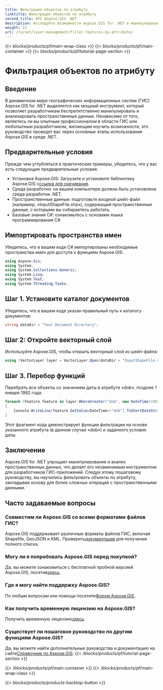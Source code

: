 ```yaml
---
title: Фильтрация объектов по атрибуту
linktitle: Фильтрация объектов по атрибуту
second_title: API Aspose.GIS .NET
description: Исследуйте возможности Aspose.GIS for .NET в манипулировании пространственными данными. Легко фильтруйте объекты, улучшайте ГИС-приложения и повышайте производительность.
weight: 21
url: /ru/net/layer-management/filter-features-by-attribute/
---
```


{{< blocks/products/pf/main-wrap-class >}}
{{< blocks/products/pf/main-container >}}
{{< blocks/products/pf/tutorial-page-section >}}

# Фильтрация объектов по атрибуту

## Введение
В динамичном мире географических информационных систем (ГИС) Aspose.GIS for .NET выделяется как мощный инструмент, который позволяет разработчикам беспрепятственно манипулировать и анализировать пространственные данные. Независимо от того, являетесь ли вы опытным профессионалом в области ГИС или любопытным разработчиком, желающим изучить возможности, это руководство проведет вас через основные этапы использования Aspose.GIS в среде .NET.
## Предварительные условия
Прежде чем углубляться в практические примеры, убедитесь, что у вас есть следующие предварительные условия:
-  Установка Aspose.GIS: Загрузите и установите библиотеку Aspose.GIS с[ссылка для скачивания](https://releases.aspose.com/gis/net/).
- Среда разработки: на вашем компьютере должна быть установлена среда разработки .NET.
- Пространственные данные: подготовьте входной шейп-файл (например, «InputShapeFile.shp»), содержащий пространственные данные, с которыми вы собираетесь работать.
- Базовые знания C#: ознакомьтесь с основами языка программирования C#.
## Импортировать пространства имен
Убедитесь, что в вашем коде C# импортированы необходимые пространства имен для доступа к функциям Aspose.GIS:
```csharp
using Aspose.Gis;
using System;
using System.Collections.Generic;
using System.Linq;
using System.Text;
using System.Threading.Tasks;
```
## Шаг 1. Установите каталог документов
Убедитесь, что в вашем коде указан правильный путь к каталогу документов:
```csharp
string dataDir = "Your Document Directory";
```
## Шаг 2: Откройте векторный слой
Используйте Aspose.GIS, чтобы открыть векторный слой из шейп-файла:
```csharp
using (VectorLayer layer = VectorLayer.Open(dataDir + "InputShapeFile.shp", Drivers.Shapefile))
```
## Шаг 3. Перебор функций
Перебрать все объекты со значением даты в атрибуте «dob», позднее 1 января 1982 года:
```csharp
foreach (Feature feature in layer.WhereGreater("dob", new DateTime(1982, 1, 1, 0, 0, 0)))
{
    Console.WriteLine(feature.GetValue<DateTime>("dob").ToShortDateString());
}
```
Этот фрагмент кода демонстрирует функции фильтрации на основе указанного атрибута (в данном случае «dob») и заданного условия даты.
## Заключение
Aspose.GIS for .NET упрощает манипулирование и анализ пространственных данных, что делает его незаменимым инструментом для разработчиков ГИС-приложений. Следуя этому пошаговому руководству, вы научились фильтровать объекты по атрибуту, закладывая основу для более сложных операций с пространственными данными.
## Часто задаваемые вопросы
### Совместим ли Aspose.GIS со всеми форматами файлов ГИС?
 Aspose.GIS поддерживает различные форматы файлов ГИС, включая Shapefile, GeoJSON и KML. Проверить[документация](https://reference.aspose.com/gis/net/) для получения полного списка.
### Могу ли я попробовать Aspose.GIS перед покупкой?
 Да, вы можете ознакомиться с бесплатной пробной версией Aspose.GIS, посетив[здесь](https://releases.aspose.com/).
### Где я могу найти поддержку Aspose.GIS?
 По любым вопросам или помощи посетите[Форум Aspose.GIS](https://forum.aspose.com/c/gis/33).
### Как получить временную лицензию на Aspose.GIS?
 Получить временную лицензию[здесь](https://purchase.aspose.com/temporary-license/).
### Существует ли пошаговое руководство по другим функциям Aspose.GIS?
 Да, вы можете найти дополнительные руководства и документацию на сайте[Справочник по Aspose.GIS](https://reference.aspose.com/gis/net/).
{{< /blocks/products/pf/tutorial-page-section >}}

{{< /blocks/products/pf/main-container >}}
{{< /blocks/products/pf/main-wrap-class >}}

{{< blocks/products/products-backtop-button >}}
